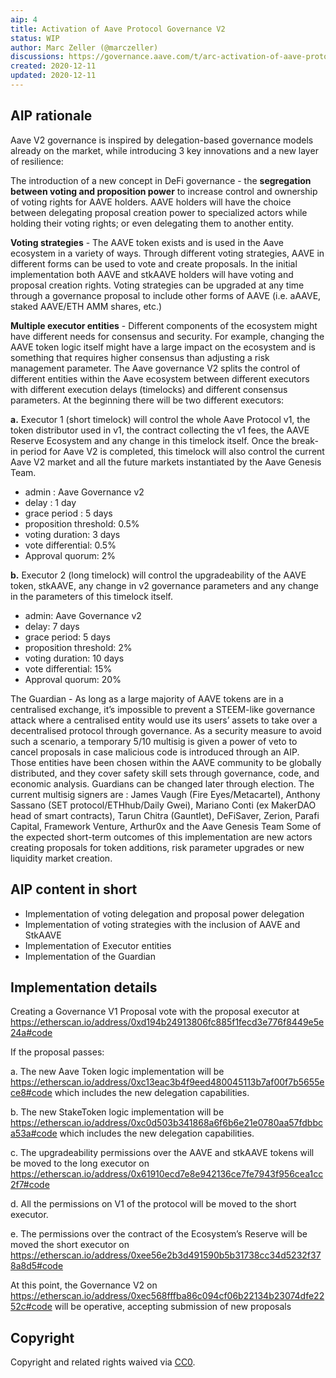 ```yaml
---
aip: 4
title: Activation of Aave Protocol Governance V2
status: WIP
author: Marc Zeller (@marczeller)
discussions: https://governance.aave.com/t/arc-activation-of-aave-protocol-governance-v2/1717
created: 2020-12-11
updated: 2020-12-11
---
```


## AIP rationale

Aave V2 governance is inspired by delegation-based governance models already on the market, while introducing 3 key innovations and a new layer of resilience:

The introduction of a new concept in DeFi governance - the **segregation between voting and proposition power** to increase control and ownership of voting rights for AAVE holders.
AAVE holders will have the choice between delegating proposal creation power to specialized actors while holding their voting rights; or even delegating them to another entity.

**Voting strategies** - The AAVE token exists and is used in the Aave ecosystem in a variety of ways. Through different voting strategies, AAVE in different forms can be used to vote and create proposals. In the initial implementation both AAVE and stkAAVE holders will have voting and proposal creation rights. Voting strategies can be upgraded at any time through a governance proposal to include other forms of AAVE (i.e. aAAVE, staked AAVE/ETH AMM shares, etc.)

**Multiple executor entities** - Different components of the ecosystem might have different needs for consensus and security. For example, changing the AAVE token logic itself might have a large impact on the ecosystem and is something that requires higher consensus than adjusting a risk management parameter. The Aave governance V2 splits the control of different entities within the Aave ecosystem between different executors with different execution delays (timelocks) and different consensus parameters. At the beginning there will be two different executors:

**a.** Executor 1 (short timelock) will control the whole Aave Protocol v1, the token distributor used in v1, the contract collecting the v1 fees, the AAVE Reserve Ecosystem and any change in this timelock itself. Once the break-in period for Aave V2 is completed, this timelock will also control the current Aave V2 market and all the future markets instantiated by the Aave Genesis Team.

- admin : Aave Governance v2
- delay : 1 day
- grace period : 5 days
- proposition threshold: 0.5%
- voting duration: 3 days
- vote differential: 0.5%
- Approval quorum: 2%

**b.** Executor 2 (long timelock) will control the upgradeability of the AAVE token, stkAAVE, any change in v2 governance parameters and any change in the parameters of this timelock itself.

- admin: Aave Governance v2
- delay: 7 days
- grace period: 5 days
- proposition threshold: 2%
- voting duration: 10 days
- vote differential: 15%
- Approval quorum: 20%

The Guardian - As long as a large majority of AAVE tokens are in a centralised exchange, it’s impossible to prevent a STEEM-like governance attack where a centralised entity would use its users’ assets to take over a decentralised protocol through governance. As a security measure to avoid such a scenario, a temporary 5/10 multisig is given a power of veto to cancel proposals in case malicious code is introduced through an AIP. Those entities have been chosen within the AAVE community to be globally distributed, and they cover safety skill sets through governance, code, and economic analysis. Guardians can be changed later through election.
The current multisig signers are : James Vaugh (Fire Eyes/Metacartel), Anthony Sassano (SET protocol/ETHhub/Daily Gwei), Mariano Conti (ex MakerDAO head of smart contracts), Tarun Chitra (Gauntlet), DeFiSaver, Zerion, Parafi Capital, Framework Venture, Arthur0x and the Aave Genesis Team
Some of the expected short-term outcomes of this implementation are new actors creating proposals for token additions, risk parameter upgrades or new liquidity market creation.

## AIP content in short

- Implementation of voting delegation and proposal power delegation
- Implementation of voting strategies with the inclusion of AAVE and StkAAVE
- Implementation of Executor entities
- Implementation of the Guardian


## Implementation details

Creating a Governance V1 Proposal vote with the proposal executor at https://etherscan.io/address/0xd194b24913806fc885f1fecd3e776f8449e5e24a#code

If the proposal passes:

a. The new Aave Token logic implementation will be https://etherscan.io/address/0xc13eac3b4f9eed480045113b7af00f7b5655ece8#code which includes the new delegation capabilities.

b. The new StakeToken logic implementation will be https://etherscan.io/address/0xc0d503b341868a6f6b6e21e0780aa57fdbbca53a#code which includes the new delegation capabilities.

c. The upgradeability permissions over the AAVE and stkAAVE tokens will be moved to the long executor on https://etherscan.io/address/0x61910ecd7e8e942136ce7fe7943f956cea1cc2f7#code

d. All the permissions on V1 of the protocol will be moved to the short executor.

e. The permissions over the contract of the Ecosystem’s Reserve will be moved the short executor on https://etherscan.io/address/0xee56e2b3d491590b5b31738cc34d5232f378a8d5#code

At this point, the Governance V2 on https://etherscan.io/address/0xec568fffba86c094cf06b22134b23074dfe2252c#code  will be operative, accepting submission of new proposals
  
## Copyright

Copyright and related rights waived via [CC0](https://creativecommons.org/publicdomain/zero/1.0/).
